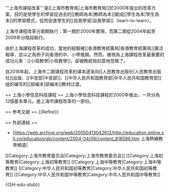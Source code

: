 '''上海市課程改革'''是[[上海市教育局|上海市教育局]]於2000年提出的改革方案，目的是使學生的學習從過去的[[教師為本|教師為本]]變成[[學生為本|學生為本]]的學習模式，從而促進學生的[[自我學習|自我學習]]（learn-to-learn）。

上海市课程改革分兩期執行：第一期於2000年實現，而第二期從2004年起至2006年分階段執行。

由於上海課程改革的成功，當地的經驗被[[香港教育統籌局|香港教育統籌局]]廣泛報導，並以之為例子向香港的中、小學推銷。然而，被視為上海課程改革最重要的成功元素：[[小班教學|小班教學]]，卻被教統局刻意地忽略了。

自2018年起，上海市二期课程改革的课本逐渐向[[人民教育出版社|人民教育出版社]]出版、[[中宣部|中宣部]]、[[中华人民共和国教育部|中华人民共和国教育部]]组织编写的[[部编本|部编本]]教材过渡。

== 上海小學信息科技課程 ==
上海小學信息科技課程於2000年推出，一共分為12個基本單元。是上海市課程改革的一部份。

== 参考文献 ==
{{Reflist}}

== 外部連結 ==
* [https://web.archive.org/web/20050413042612/http://education.online.sh.cn/education/gb/content/2004-04/06/content_818596.htm 上海熱線教育頻道]

[[Category:上海市教育委员会|Category:上海市教育委员会]]
[[Category:上海初等教育|Category:上海初等教育]]
[[Category:上海中等教育|Category:上海中等教育]]
[[Category:中华人民共和国初等教育|Category:中华人民共和国初等教育]]
[[Category:中华人民共和国中等教育|Category:中华人民共和国中等教育]]

{{SH-edu-stub}}